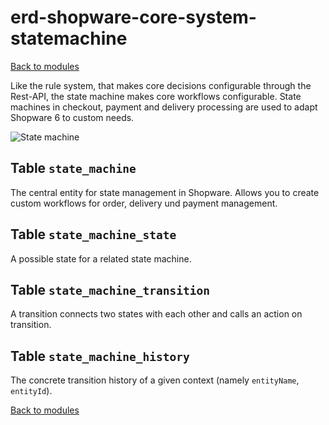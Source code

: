 # erd-shopware-core-system-statemachine

[Back to modules](../10-modules.md)

Like the rule system, that makes core decisions configurable through the Rest-API, the state machine makes core workflows configurable. State machines in checkout, payment and delivery processing are used to adapt Shopware 6 to custom needs.

![State machine](https://github.com/elkmod/shopware-dx/tree/0c4bd450b25734a607955d03e7f7a908abf1a386/Resources/current/60-references-internals/10-core/10-erd/dist/erd-shopware-core-system-statemachine.png)

## Table `state_machine`

The central entity for state management in Shopware. Allows you to create custom workflows for order, delivery und payment management.

## Table `state_machine_state`

A possible state for a related state machine.

## Table `state_machine_transition`

A transition connects two states with each other and calls an action on transition.

## Table `state_machine_history`

The concrete transition history of a given context \(namely `entityName`, `entityId`\).

[Back to modules](../10-modules.md)

